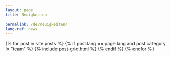 ```yaml
---
layout: page
title: Neuigkeiten

permalink: /de/neuigkeiten/
lang-ref: news
---
```


<div class="tiles">
{% for post in site.posts %}
  {% if post.lang == page.lang and post.category != "team" %} 
	{% include post-grid.html %}
  {% endif %}
{% endfor %}
</div>
